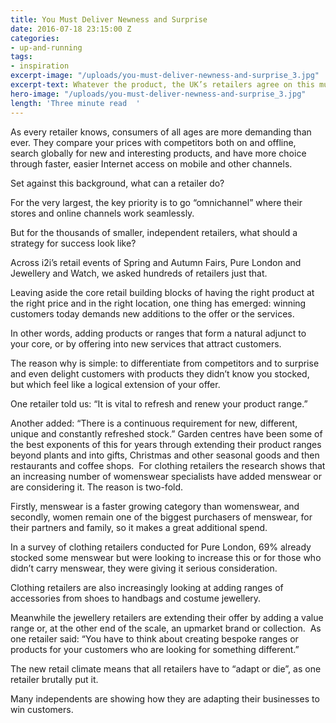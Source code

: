 ```yaml
---
title: You Must Deliver Newness and Surprise
date: 2016-07-18 23:15:00 Z
categories:
- up-and-running
tags:
- inspiration
excerpt-image: "/uploads/you-must-deliver-newness-and-surprise_3.jpg"
excerpt-text: Whatever the product, the UK’s retailers agree on this must-do action
hero-image: "/uploads/you-must-deliver-newness-and-surprise_3.jpg"
length: 'Three minute read  '
---
```


As every retailer knows, consumers of all ages are more demanding than ever. They compare your prices with competitors both on and offline, search globally for new and interesting products, and have more choice through faster, easier Internet access on mobile and other channels.

Set against this background, what can a retailer do?

For the very largest, the key priority is to go “omnichannel” where their stores and online channels work seamlessly.

But for the thousands of smaller, independent retailers, what should a strategy for success look like?

Across i2i’s retail events of Spring and Autumn Fairs, Pure London and Jewellery and Watch, we asked hundreds of retailers just that. 

Leaving aside the core retail building blocks of having the right product at the right price and in the right location, one thing has emerged: winning customers today demands new additions to the offer or the services. 

In other words, adding products or ranges that form a natural adjunct to your core, or by offering into new services that attract customers.

The reason why is simple: to differentiate from competitors and to surprise and even delight customers with products they didn’t know you stocked, but which feel like a logical extension of your offer. 

One retailer told us: “It is vital to refresh and renew your product range.” 

Another added: “There is a continuous requirement for new, different, unique and constantly refreshed stock.”
Garden centres have been some of the best exponents of this for years through extending their product ranges beyond plants and into gifts, Christmas and other seasonal goods and then restaurants and coffee shops.  For clothing retailers the research shows that an increasing number of womenswear specialists have added menswear or are considering it. The reason is two-fold. 

Firstly, menswear is a faster growing category than womenswear, and secondly, women remain one of the biggest purchasers of menswear, for their partners and family, so it makes a great additional spend. 

In a survey of clothing retailers conducted for Pure London, 69% already stocked some menswear but were looking to increase this or for those who didn’t carry menswear, they were giving it serious consideration.

Clothing retailers are also increasingly looking at adding ranges of accessories from shoes to handbags and costume jewellery.

Meanwhile the jewellery retailers are extending their offer by adding a value range or, at the other end of the scale, an upmarket brand or collection.  As one retailer said: “You have to think about creating bespoke ranges or products for your customers who are looking for something different.”

The new retail climate means that all retailers have to “adapt or die”, as one retailer brutally put it.

Many independents are showing how they are adapting their businesses to win customers.